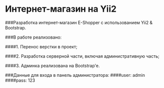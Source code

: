 # Интернет-магазин на Yii2

###Разработка интернет-магазин E-Shopper с использованием Yii2 & Bootstrap.

###В работе реализовано:

####1. Перенос верстки в проект;

####2. Разработка серверной части, включая административную часть;

####3. Админка реализована на Bootstrap'e.

###Данные для входа в панель администратора:
####user: admin
####pass: 123